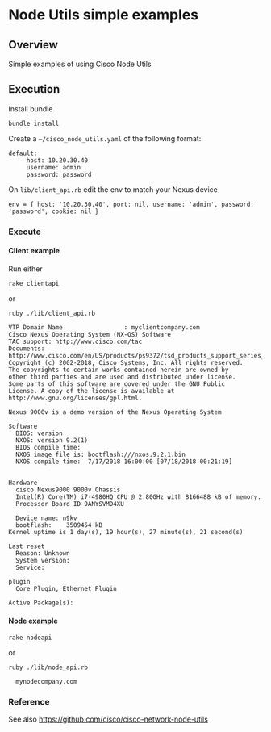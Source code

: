 # Node Utils simple examples

## Overview

Simple examples of using Cisco Node Utils

## Execution

Install bundle

`bundle install`

Create a `~/cisco_node_utils.yaml` of the following format:

```
default:
     host: 10.20.30.40
     username: admin
     password: password
 ```
     
On `lib/client_api.rb` edit the env to match your Nexus device

`env = { host: '10.20.30.40', port: nil, username: 'admin', password: 'password', cookie: nil }
`

### Execute

#### Client example

Run either

```
rake clientapi

```
or
```
ruby ./lib/client_api.rb
```

```
VTP Domain Name                 : myclientcompany.com
Cisco Nexus Operating System (NX-OS) Software
TAC support: http://www.cisco.com/tac
Documents: http://www.cisco.com/en/US/products/ps9372/tsd_products_support_series_home.html
Copyright (c) 2002-2018, Cisco Systems, Inc. All rights reserved.
The copyrights to certain works contained herein are owned by
other third parties and are used and distributed under license.
Some parts of this software are covered under the GNU Public
License. A copy of the license is available at
http://www.gnu.org/licenses/gpl.html.

Nexus 9000v is a demo version of the Nexus Operating System

Software
  BIOS: version
  NXOS: version 9.2(1)
  BIOS compile time:
  NXOS image file is: bootflash:///nxos.9.2.1.bin
  NXOS compile time:  7/17/2018 16:00:00 [07/18/2018 00:21:19]


Hardware
  cisco Nexus9000 9000v Chassis
  Intel(R) Core(TM) i7-4980HQ CPU @ 2.80GHz with 8166488 kB of memory.
  Processor Board ID 9ANYSVMD4XU

  Device name: n9kv
  bootflash:    3509454 kB
Kernel uptime is 1 day(s), 19 hour(s), 27 minute(s), 21 second(s)

Last reset
  Reason: Unknown
  System version:
  Service:

plugin
  Core Plugin, Ethernet Plugin

Active Package(s):

```

#### Node example


```
rake nodeapi

```
or
```
ruby ./lib/node_api.rb
```

```
  mynodecompany.com
  ```
 
 ### Reference
 
 See also https://github.com/cisco/cisco-network-node-utils
